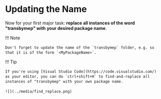 # Updating the Name

Now for your first major task: **replace all instances of the word "transbymep" with your desired package name**.

!!! Note

    Don't forget to update the name of the `transbymep` folder, e.g. so that it is of the form `<MyPackageName>`.

!!! Tip

    If you're using [Visual Studio Code](https://code.visualstudio.com/) as your editor, you can do `ctrl+shift+H` to find-and-replace all instances of "transbymep" with your own package name.

    ![](../media/find_replace.png)
